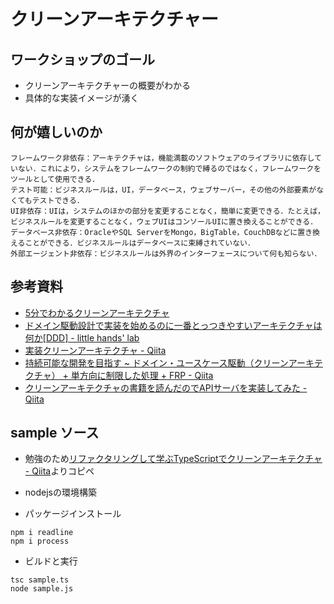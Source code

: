 
# クリーンアーキテクチャー

## ワークショップのゴール

- クリーンアーキテクチャーの概要がわかる
- 具体的な実装イメージが湧く

## 何が嬉しいのか

```
フレームワーク非依存：アーキテクチャは，機能満載のソフトウェアのライブラリに依存していない．これにより，システムをフレームワークの制約で縛るのではなく，フレームワークをツールとして使用できる．
テスト可能：ビジネスルールは，UI，データベース，ウェブサーバー，その他の外部要素がなくてもテストできる．
UI非依存：UIは，システムのほかの部分を変更することなく，簡単に変更できる．たとえば，ビジネスルールを変更することなく，ウェブUIはコンソールUIに置き換えることができる．
データベース非依存：OracleやSQL ServerをMongo，BigTable，CouchDBなどに置き換えることができる．ビジネスルールはデータベースに束縛されていない．
外部エージェント非依存：ビジネスルールは外界のインターフェースについて何も知らない．
```

## 参考資料

- [5分でわかるクリーンアーキテクチャ](https://www.slideshare.net/kenjitanaka58/5-66290992)
- [ドメイン駆動設計で実装を始めるのに一番とっつきやすいアーキテクチャは何か\[DDD\] \- little hands' lab](https://little-hands.hatenablog.com/entry/2017/10/04/231743)
- [実装クリーンアーキテクチャ \- Qiita](https://qiita.com/nrslib/items/a5f902c4defc83bd46b8)
- [持続可能な開発を目指す ~ ドメイン・ユースケース駆動（クリーンアーキテクチャ） \+ 単方向に制限した処理 \+ FRP \- Qiita](https://qiita.com/kondei/items/41c28674c1bfd4156186)
- [クリーンアーキテクチャの書籍を読んだのでAPIサーバを実装してみた \- Qiita](https://qiita.com/yoshinori_hisakawa/items/f934178d4bd476c8da32)


## sample ソース

- 勉強のため[リファクタリングして学ぶTypeScriptでクリーンアーキテクチャ \- Qiita](https://qiita.com/kotauchisunsun/items/ec6b4086abe670c478fe)よりコピペ

- nodejsの環境構築

- パッケージインストール

```
npm i readline
npm i process
```

- ビルドと実行

```
tsc sample.ts
node sample.js
```

